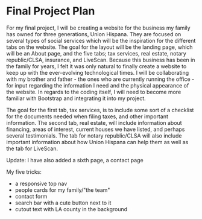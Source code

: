 # Final Project Plan
For my final project, I will be creating a website for the business my family has owned for three generations, Union Hispana. 
They are focused on several types of social services which will be the inspiration for the different tabs on the website.
The goal for the layout will be the landing page, which will be an About page, and the five tabs; tax services, real estate, 
notary republic/CLSA, insurance, and LiveScan. Because this business has been in the family for years, I felt it was only natural to 
finally create a website to keep up with the ever-evolving technological times. I will be collaborating with my brother and father - the
ones who are currently running the office - for input regarding the information I need and the physical appearance of the website. In regards to the coding itself, I will need to become more familiar with Bootstrap and integrating it into my project.

The goal for the first tab, tax services, is to include some sort of a checklist for the documents needed when filing taxes, and other important information. The second tab, real estate, will include information about financing, areas of interest, current houses we have listed, and perhaps several testimonials. The tab for notary republic/CLSA will also include important information about how Union Hispana can help them as well as the tab for LiveScan.

Update: I have also added a sixth page, a contact page

My five tricks:
- a responsive top nav
- people cards for my family/"the team"
- contact form
- search bar with a cute button next to it
- cutout text with LA county in the background